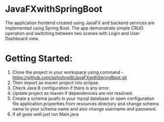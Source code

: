 # JavaFXwithSpringBoot
The application frontend created using JavaFX and backend services are implemented using Spring Boot. The app demonstrate simple CRUD operation and switching between two scenes with Login and User Dashboard view.

# Getting Started:

1. Clone the project in your workspace using command - https://github.com/ashishnp9/JavaFXwithSpringBoot.git
2. Then import as maven project into eclipse.
3. Check Java 8 configuration if there is any error.
4. Update project as maven if dependencies are not resolved.
5. Create a schema javafx in your mysql database or open configuration file application.properties from resources directory and change schema name to your schema name and also change username and password.
6. If all goes well just run Main.java

